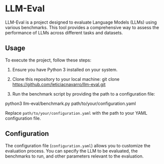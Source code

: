 # LLM-Eval

LLM-Eval is a project designed to evaluate Language Models (LLMs) using various benchmarks. This tool provides a comprehensive way to assess the performance of LLMs across different tasks and datasets.

## Usage

To execute the project, follow these steps:

1. Ensure you have Python 3 installed on your system.

2. Clone this repository to your local machine:
git clone https://github.com/leticiacnavarro/llm-eval.git

3. Run the benchmark script by providing the path to a configuration file:

python3 llm-eval/benchmark.py path/to/your/configuration.yaml 

Replace `path/to/your/configuration.yaml` with the path to your YAML configuration file.

## Configuration

The configuration file (`configuration.yaml`) allows you to customize the evaluation process. You can specify the LLM to be evaluated, the benchmarks to run, and other parameters relevant to the evaluation.